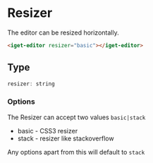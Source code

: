 # Resizer

The editor can be resized horizontally.

```html
<iget-editor resizer="basic"></iget-editor>
```

## Type

```js
resizer: string
```

### Options

The Resizer can accept two values `basic|stack`

* basic - CSS3 resizer
* stack - resizer like stackoverflow

Any options apart from this will default to `stack`
